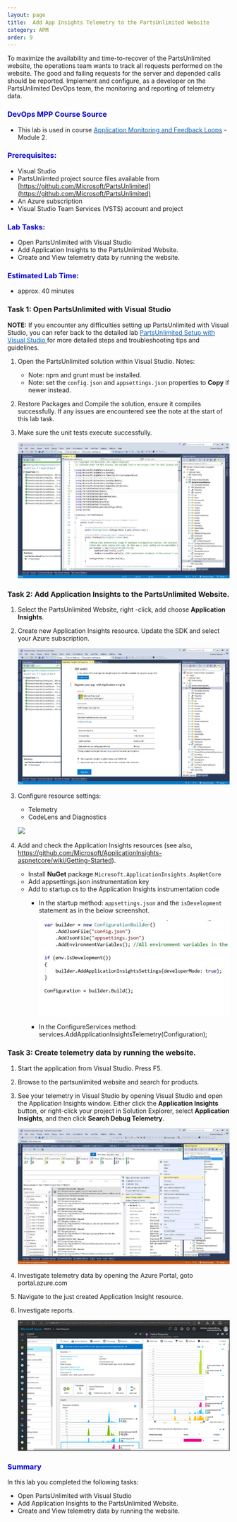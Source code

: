 ```yaml
---
layout: page
title:  Add App Insights Telemetry to the PartsUnlimited Website
category: APM
order: 9
---
```


To maximize the availability and time-to-recover of the PartsUnlimited website, the operations team wants to track all requests performed on the website. The good and failing requests for the server and depended calls should be reported.
Implement and configure, as a developer on the PartsUnlimited DevOps team, the monitoring and reporting of telemetry data.


<h3><span style="color: #0000CD;">DevOps MPP Course Source </span></h3>

- This lab is used in course <a href="https://www.edx.org/course/application-monitoring-feedback-loops-microsoft-devops200-7x-0" target="_blank"><span style="color: #0066cc;" color="#0066cc"> Application Monitoring and Feedback Loops</span></a> - Module 2.



<h3><span style="color: #0000CD;">Prerequisites:</span></h3>

- Visual Studio
- PartsUnlimted project source files available from [https://github.com/Microsoft/PartsUnlimited](https://github.com/Microsoft/PartsUnlimited)
- An Azure subscription
- Visual Studio Team Services (VSTS) account and project


<h3><span style="color: #0000CD;">Lab Tasks: </span></h3>

- Open PartsUnlimited with Visual Studio
- Add Application Insights to the PartsUnlimited Website.
- Create and View telemetry data by running the website.





<h3><span style="color: #0000CD;">Estimated Lab Time:</span></h3>

- approx. 40 minutes  



### Task 1: Open PartsUnlimited with Visual Studio

**NOTE:** If you encounter any difficulties setting up PartsUnlimited with Visual Studio, you can refer back to the detailed lab <a href="https://microsoft.github.io/PartsUnlimited/pandp/200.1x-PandP-PUsetupwithVS2017.html" target="_blank"><span style="color: #0066cc;" color="#0066cc"> PartsUnlimited Setup with Visual Studio </span></a> for more detailed steps and troubleshooting tips and guidelines.


1. Open the PartsUnlimited solution within Visual Studio. Notes:

    - Note: npm and grunt must be installed.
    - Note: set the `config.json` and `appsettings.json` properties to **Copy** if newer instead.

2. Restore Packages and Compile the solution, ensure it compiles successfully. If any issues are encountered see the note at the start of this lab task.

3. Make sure the unit tests execute successfully.


    ![](../assets\addaitopuwebsite-jan2018/puinvs.png)


### Task 2: Add Application Insights to the PartsUnlimited Website.
1. Select the PartsUnlimited Website, right -click, add choose **Application Insights**.
2. Create new Application Insights resource. Update the SDK and select your Azure subscription.

    ![](../assets\addaitopuwebsite-jan2018/adaiinvs_1.png)


3. Configure resource settings:
    - Telemetry
    - CodeLens and Diagnostics


    ![](../assets\addaitopuwebsite-jan2018/adaiinvs_2.png)



4. Add and check the Application Insights resources (see also, https://github.com/Microsoft/ApplicationInsights-aspnetcore/wiki/Getting-Started).

    - Install **NuGet** package `Microsoft.ApplicationInsights.AspNetCore`
    - Add appsettings.json instrumentation key
    - Add to startup.cs to the Application Insights instrumentation code
        - In the startup method: `appsettings.json` and the `isDevelopment` statement as in the below screenshot.

            ![](../assets\addaitopuwebsite-jan2018/addaiinvs_code_5.png)


        - In the ConfigureServices method: services.AddApplicationInsightsTelemetry(Configuration);

### Task 3: Create telemetry data by running the website.

1. Start the application from Visual Studio. Press F5.

2. Browse to the partsunlimited website and search for products.

3. See your telemetry in Visual Studio by opening Visual Studio and open the Application Insights window. Either click the **Application Insights** button, or right-click your project in Solution Explorer, select **Application Insights**, and then click **Search Debug Telemetry**.


    ![](../assets\addaitopuwebsite-jan2018/addaiinvs_3.png)


4. Investigate telemetry data by opening the  Azure Portal, goto portal.azure.com

5. Navigate to the just created Application Insight resource.

6. Investigate reports.

    ![](../assets\addaitopuwebsite-jan2018/addaiinvs_datainazure_4.png)



<h3><span style="color: #0000CD;"> Summary</span></h3>

In this lab you completed the following tasks:
- Open PartsUnlimited with Visual Studio
- Add Application Insights to the PartsUnlimited Website.
- Create and View telemetry data by running the website.

